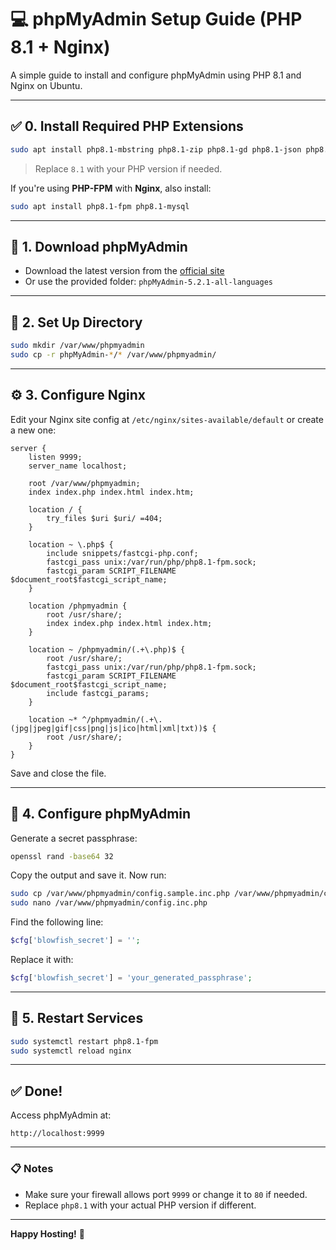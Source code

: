# 💻 phpMyAdmin Setup Guide (PHP 8.1 + Nginx)

A simple guide to install and configure phpMyAdmin using PHP 8.1 and Nginx on Ubuntu.

---

## ✅ 0. Install Required PHP Extensions

```bash
sudo apt install php8.1-mbstring php8.1-zip php8.1-gd php8.1-json php8.1-curl php8.1-bcmath
```

> Replace `8.1` with your PHP version if needed.

If you're using **PHP-FPM** with **Nginx**, also install:

```bash
sudo apt install php8.1-fpm php8.1-mysql
```

---

## 📅 1. Download phpMyAdmin

- Download the latest version from the [official site](https://www.phpmyadmin.net)
- Or use the provided folder: `phpMyAdmin-5.2.1-all-languages`

---

## 📂 2. Set Up Directory

```bash
sudo mkdir /var/www/phpmyadmin
sudo cp -r phpMyAdmin-*/* /var/www/phpmyadmin/
```

---

## ⚙️ 3. Configure Nginx

Edit your Nginx site config at `/etc/nginx/sites-available/default` or create a new one:

```nginx
server {
    listen 9999;
    server_name localhost;

    root /var/www/phpmyadmin;
    index index.php index.html index.htm;

    location / {
        try_files $uri $uri/ =404;
    }

    location ~ \.php$ {
        include snippets/fastcgi-php.conf;
        fastcgi_pass unix:/var/run/php/php8.1-fpm.sock;
        fastcgi_param SCRIPT_FILENAME $document_root$fastcgi_script_name;
    }

    location /phpmyadmin {
        root /usr/share/;
        index index.php index.html index.htm;
    }

    location ~ /phpmyadmin/(.+\.php)$ {
        root /usr/share/;
        fastcgi_pass unix:/var/run/php/php8.1-fpm.sock;
        fastcgi_param SCRIPT_FILENAME $document_root$fastcgi_script_name;
        include fastcgi_params;
    }

    location ~* ^/phpmyadmin/(.+\.(jpg|jpeg|gif|css|png|js|ico|html|xml|txt))$ {
        root /usr/share/;
    }
}
```

Save and close the file.

---

## 🔐 4. Configure phpMyAdmin

Generate a secret passphrase:

```bash
openssl rand -base64 32
```

Copy the output and save it. Now run:

```bash
sudo cp /var/www/phpmyadmin/config.sample.inc.php /var/www/phpmyadmin/config.inc.php
sudo nano /var/www/phpmyadmin/config.inc.php
```

Find the following line:

```php
$cfg['blowfish_secret'] = '';
```

Replace it with:

```php
$cfg['blowfish_secret'] = 'your_generated_passphrase';
```

---

## 🔁 5. Restart Services

```bash
sudo systemctl restart php8.1-fpm
sudo systemctl reload nginx
```

---

## ✅ Done!

Access phpMyAdmin at:

```
http://localhost:9999
```

---

### 📋 Notes

- Make sure your firewall allows port `9999` or change it to `80` if needed.
- Replace `php8.1` with your actual PHP version if different.

---

**Happy Hosting!** 🚀

